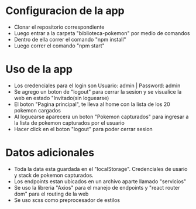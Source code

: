 # Configuracion de la app
- Clonar el repositorio correspondiente
- Luego entrar a la carpeta "biblioteca-pokemon" por medio de comandos 
- Dentro de ella correr el comando "npm install"
- Luego correr el comando "npm start"

# Uso de la app
- Los credenciales para el login son Usuario: admin | Password: admin
- Se agrego un boton de "logout" para cerrar la sesion y se visualice la web en estado "Invitado(sin loguearse)
- El boton "Pagina principal", te lleva al home con la lista de los 20 pokemon cargados
- Al loguearse aparecera un boton "Pokemon capturados" para ingresar a la lista de pokemon capturados por el usuario
- Hacer click en el boton "logout" para poder cerrar sesion

# Datos adicionales
- Toda la data esta guardada en el "localStorage". Credenciales de usario y stack de pokemon capturados.
- Los endpoints estan ubicados en un archivo aparte llamado "servicios"
- Se uso la libreria "Axios" para el manejo de endpoints y "react router dom" para el routing de la web
- Se uso scss como preprocesador de estilos
